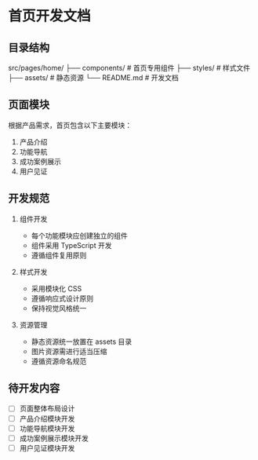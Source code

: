 # 首页开发文档

## 目录结构
src/pages/home/
├── components/ # 首页专用组件
├── styles/ # 样式文件
├── assets/ # 静态资源
└── README.md # 开发文档


## 页面模块

根据产品需求，首页包含以下主要模块：

1. 产品介绍
2. 功能导航
3. 成功案例展示
4. 用户见证

## 开发规范

1. 组件开发
   - 每个功能模块应创建独立的组件
   - 组件采用 TypeScript 开发
   - 遵循组件复用原则

2. 样式开发
   - 采用模块化 CSS
   - 遵循响应式设计原则
   - 保持视觉风格统一

3. 资源管理
   - 静态资源统一放置在 assets 目录
   - 图片资源需进行适当压缩
   - 遵循资源命名规范

## 待开发内容

- [ ] 页面整体布局设计
- [ ] 产品介绍模块开发
- [ ] 功能导航模块开发
- [ ] 成功案例展示模块开发
- [ ] 用户见证模块开发